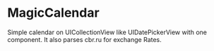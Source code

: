 # MagicCalendar
Simple calendar on UICollectionView like UIDatePickerView with one component. It also parses cbr.ru for exchange Rates.

 
